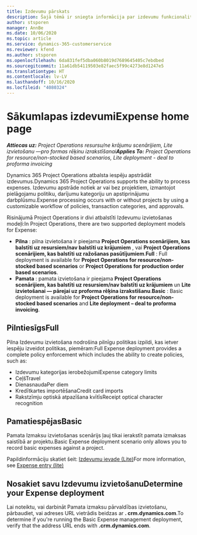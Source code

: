 ```yaml
---
title: Izdevumu pārskats
description: Šajā tēmā ir sniegta informācija par izdevumu funkcionalitāti risinājumā Project Operations.
author: stsporen
manager: AnnBe
ms.date: 10/06/2020
ms.topic: article
ms.service: dynamics-365-customerservice
ms.reviewer: kfend
ms.author: stsporen
ms.openlocfilehash: 6da831fef5dba060b8019d7689645405c7ebdbed
ms.sourcegitcommit: 11a61db54119503e82faec5f99c4273e8d1247e5
ms.translationtype: HT
ms.contentlocale: lv-LV
ms.lasthandoff: 10/16/2020
ms.locfileid: "4080324"
---
```

# <a name="expense-home-page"></a><span data-ttu-id="51ff1-103">Sākumlapas izdevumi</span><span class="sxs-lookup"><span data-stu-id="51ff1-103">Expense home page</span></span>

<span data-ttu-id="51ff1-104">_**Attiecas uz:** Project Operations resursu/ne krājumu scenārijiem, Lite izvietošanu —pro formas rēķinu izrakstīšanai_</span><span class="sxs-lookup"><span data-stu-id="51ff1-104">_**Applies To:** Project Operations for resource/non-stocked based scenarios, Lite deployment - deal to proforma invoicing_</span></span>


<span data-ttu-id="51ff1-105">Dynamics 365 Project Operations atbalsta iespēju apstrādāt izdevumus.</span><span class="sxs-lookup"><span data-stu-id="51ff1-105">Dynamics 365 Project Operations supports the ability to process expenses.</span></span> <span data-ttu-id="51ff1-106">Izdevumu apstrāde notiek ar vai bez projektiem, izmantojot pielāgojamu politiku, darījumu kategoriju un apstiprinājumu darbplūsmu.</span><span class="sxs-lookup"><span data-stu-id="51ff1-106">Expense processing occurs with or without projects by using a customizable workflow of policies, transaction categories, and approvals.</span></span>

<span data-ttu-id="51ff1-107">Risinājumā Project Operations ir divi atbalstīti Izdevumu izvietošanas modeļi:</span><span class="sxs-lookup"><span data-stu-id="51ff1-107">In Project Operations, there are two supported deployment models for Expense:</span></span> 

- <span data-ttu-id="51ff1-108">**Pilna** : pilna izvietošana ir pieejama **Project Operations scenārijiem, kas balstīti uz resursiem/nav balstīti uz krājumiem** , vai **Project Operations scenārijiem, kas balstīti uz ražošanas pasūtījumiem**.</span><span class="sxs-lookup"><span data-stu-id="51ff1-108">**Full** : Full deployment is available for **Project Operations for resource/non-stocked based scenarios** or **Project Operations for production order based scenarios**.</span></span>
- <span data-ttu-id="51ff1-109">**Pamata** : pamata izvietošana ir pieejama **Project Operations scenārijiem, kas balstīti uz resursiem/nav balstīti uz krājumiem** un **Lite izvietošanai — pārejai uz proforma rēķina izrakstīšanu**.</span><span class="sxs-lookup"><span data-stu-id="51ff1-109">**Basic** : Basic deployment is available for **Project Operations for resource/non-stocked based scenarios** and **Lite deployment – deal to proforma invoicing**.</span></span>

## <a name="full"></a><span data-ttu-id="51ff1-110">Pilntiesīgs</span><span class="sxs-lookup"><span data-stu-id="51ff1-110">Full</span></span> 
<span data-ttu-id="51ff1-111">Pilna Izdevumu izvietošana nodrošina pilnīgu politikas izpildi, kas ietver iespēju izveidot politikas, piemēram:</span><span class="sxs-lookup"><span data-stu-id="51ff1-111">Full Expense deployment provides a complete policy enforcement which includes the ability to create policies, such as:</span></span>

  - <span data-ttu-id="51ff1-112">Izdevumu kategorijas ierobežojumi</span><span class="sxs-lookup"><span data-stu-id="51ff1-112">Expense category limits</span></span>
  - <span data-ttu-id="51ff1-113">Ceļš</span><span class="sxs-lookup"><span data-stu-id="51ff1-113">Travel</span></span>
  - <span data-ttu-id="51ff1-114">Dienasnauda</span><span class="sxs-lookup"><span data-stu-id="51ff1-114">Per diem</span></span>
  - <span data-ttu-id="51ff1-115">Kredītkartes importēšana</span><span class="sxs-lookup"><span data-stu-id="51ff1-115">Credit card imports</span></span>
  - <span data-ttu-id="51ff1-116">Rakstzīmju optiskā atpazīšana kvītīs</span><span class="sxs-lookup"><span data-stu-id="51ff1-116">Receipt optical character recognition</span></span>

## <a name="basic"></a><span data-ttu-id="51ff1-117">Pamatiespējas</span><span class="sxs-lookup"><span data-stu-id="51ff1-117">Basic</span></span> 
<span data-ttu-id="51ff1-118">Pamata Izmaksu izvietošanas scenārijs ļauj tikai ierakstīt pamata izmaksas saistībā ar projektu.</span><span class="sxs-lookup"><span data-stu-id="51ff1-118">Basic Expense deployment scenario only allows you to record basic expenses against a project.</span></span> 

<span data-ttu-id="51ff1-119">Papildinformāciju skatiet šeit: [Izdevumu ievade (Lite)](basic-expense.md)</span><span class="sxs-lookup"><span data-stu-id="51ff1-119">For more information, see [Expense entry (lite)](basic-expense.md)</span></span>

## <a name="determine-your-expense-deployment"></a><span data-ttu-id="51ff1-120">Nosakiet savu Izdevumu izvietošanu</span><span class="sxs-lookup"><span data-stu-id="51ff1-120">Determine your Expense deployment</span></span>
<span data-ttu-id="51ff1-121">Lai noteiktu, vai darbināt Pamata izmaksu pārvaldības izvietošanu, pārbaudiet, vai adreses URL vietrādis beidzas ar **. crm.dynamics.com**.</span><span class="sxs-lookup"><span data-stu-id="51ff1-121">To determine if you're running the Basic Expense management deployment, verify that the address URL ends with **.crm.dynamics.com**.</span></span> 
